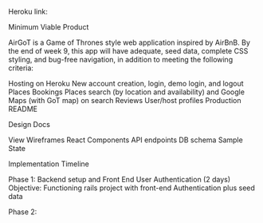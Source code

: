 Heroku link:

Minimum Viable Product

AirGoT is a Game of Thrones style web application inspired by AirBnB. By the end of week 9, this app will have adequate, seed data, complete CSS styling, and bug-free navigation, in addition to meeting the following criteria:

Hosting on Heroku
New account creation, login, demo login, and logout
Places
Bookings
Places search (by location and availability) and Google Maps (with GoT map) on search
Reviews
User/host profiles
Production README

Design Docs

View Wireframes
React Components
API endpoints
DB schema
Sample State

Implementation Timeline

Phase 1: Backend setup and Front End User Authentication (2 days)
Objective: Functioning rails project with front-end Authentication plus seed data

Phase 2: 
